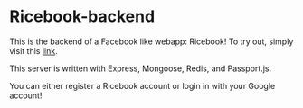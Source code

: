 # Ricebook-backend
This is the backend of a Facebook like webapp: Ricebook!
To try out, simply visit this [link](http://yw90-final-fe.surge.sh/).

This server is written with Express, Mongoose, Redis, and Passport.js.

You can either register a Ricebook account or login in with your Google account!
